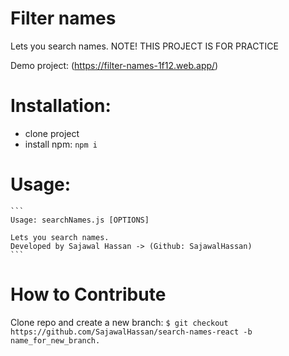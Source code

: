 # Filter names

Lets you search names.
NOTE! THIS PROJECT IS FOR PRACTICE

Demo project: (https://filter-names-1f12.web.app/)

# Installation:
   - clone project
   - install npm: ```npm i```

# Usage:
    ```
    Usage: searchNames.js [OPTIONS]

    Lets you search names.
    Developed by Sajawal Hassan -> (Github: SajawalHassan)
    ```
    
# How to Contribute
Clone repo and create a new branch: ```$ git checkout https://github.com/SajawalHassan/search-names-react -b name_for_new_branch.```
